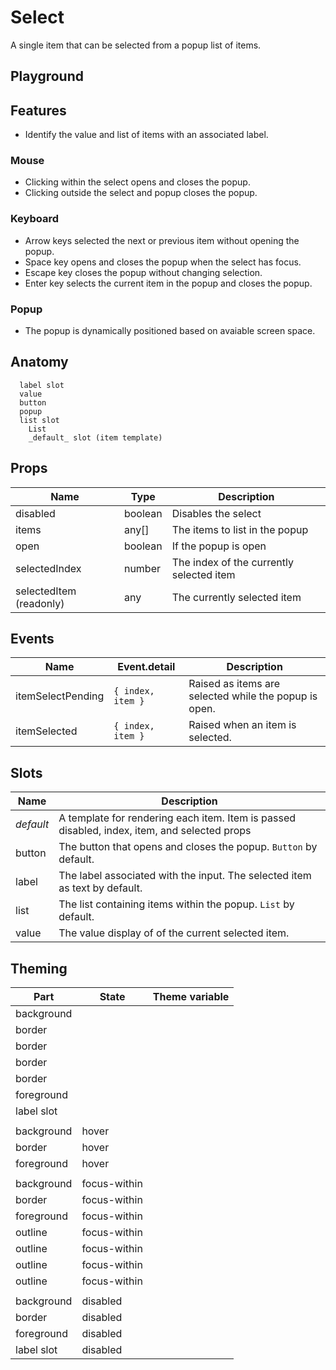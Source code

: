 <script>
    import Example from './SelectExample.svelte';
    import ThemePropCard from '../ThemePropCard.svelte';
</script>

# Select

A single item that can be selected from a popup list of items.

## Playground

<Example />

## Features

- Identify the value and list of items with an associated label.

### Mouse

- Clicking within the select opens and closes the popup.
- Clicking outside the select and popup closes the popup.

### Keyboard

- Arrow keys selected the next or previous item without opening the popup.
- Space key opens and closes the popup when the select has focus.
- Escape key closes the popup without changing selection.
- Enter key selects the current item in the popup and closes the popup.

### Popup

- The popup is dynamically positioned based on avaiable screen space.

## Anatomy

```
  label slot
  value
  button
  popup
  list slot
    List
    _default_ slot (item template)
```

## Props

| Name                    | Type    | Description                              |
| ----------------------- | ------- | ---------------------------------------- |
| disabled                | boolean | Disables the select                      |
| items                   | any[]   | The items to list in the popup           |
| open                    | boolean | If the popup is open                     |
| selectedIndex           | number  | The index of the currently selected item |
| selectedItem (readonly) | any     | The currently selected item              |

## Events

| Name              | Event.detail      | Description                                           |
| ----------------- | ----------------- | ----------------------------------------------------- |
| itemSelectPending | `{ index, item }` | Raised as items are selected while the popup is open. |
| itemSelected      | `{ index, item }` | Raised when an item is selected.                      |

## Slots

| Name      | Description                                                                                  |
| --------- | -------------------------------------------------------------------------------------------- |
| _default_ | A template for rendering each item. Item is passed disabled, index, item, and selected props |
| button    | The button that opens and closes the popup. `Button` by default.                             |
| label     | The label associated with the input. The selected item as text by default.                   |
| list      | The list containing items within the popup. `List` by default.                               |
| value     | The value display of of the current selected item.                                           |

## Theming

| Part       | State        | Theme variable                                               |
| ---------- | ------------ | ------------------------------------------------------------ |
| background |              | <ThemePropCard name='--Input__background-color' />           |
| border     |              | <ThemePropCard name='--Input__border-color' />               |
| border     |              | <ThemePropCard name='--Input__border-radius' />              |
| border     |              | <ThemePropCard name='--Input__border-style' />               |
| border     |              | <ThemePropCard name='--Input__border-width' />               |
| foreground |              | <ThemePropCard name='--Input__color' />                      |
| label slot |              | <ThemePropCard name='--Display__color--subtle' />            |
|            |              |                                                              |
| background | hover        | <ThemePropCard name='--Input__background-color--hover' />    |
| border     | hover        | <ThemePropCard name='--Input__border-color--hover' />        |
| foreground | hover        | <ThemePropCard name='--Input__color--hover' />               |
|            |              |                                                              |
| background | focus-within | <ThemePropCard name='--Input__background-color--focus' />    |
| border     | focus-within | <ThemePropCard name='--Input__border-color--focus' />        |
| foreground | focus-within | <ThemePropCard name='--Input__color--focus' />               |
| outline    | focus-within | <ThemePropCard name='--Common__outline-color' />             |
| outline    | focus-within | <ThemePropCard name='--Common__outline-offset' />            |
| outline    | focus-within | <ThemePropCard name='--Common__outline-style' />             |
| outline    | focus-within | <ThemePropCard name='--Common__outline-width' />             |
|            |              |                                                              |
| background | disabled     | <ThemePropCard name='--Input__background-color--disabled' /> |
| border     | disabled     | <ThemePropCard name='--Input__border-color--disabled' />     |
| foreground | disabled     | <ThemePropCard name='--Input__color--disabled' />            |
| label slot | disabled     | <ThemePropCard name='--Display__color--disabled' />          |
